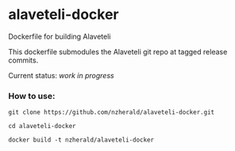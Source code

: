 # alaveteli-docker

Dockerfile for building Alaveteli

This dockerfile submodules the Alaveteli git repo at tagged release
commits.


Current status: *work in progress*


### How to use:

`git clone https://github.com/nzherald/alaveteli-docker.git`

`cd alaveteli-docker`

`docker build -t nzherald/alaveteli-docker`
